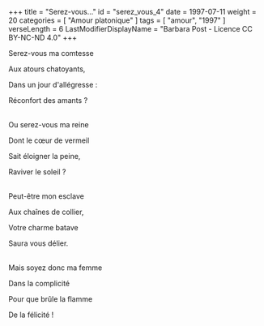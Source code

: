 +++
title = "Serez-vous..."
id = "serez_vous_4"
date = 1997-07-11
weight = 20
categories = [ "Amour platonique" ]
tags = [ "amour", "1997" ]
verseLength = 6
LastModifierDisplayName = "Barbara Post - Licence CC BY-NC-ND 4.0"
+++

Serez-vous ma comtesse

Aux atours chatoyants,

Dans un jour d'allégresse :

Réconfort des amants ?

 \
Ou serez-vous ma reine

Dont le cœur de vermeil

Sait éloigner la peine,

Raviver le soleil ?

 \
Peut-être mon esclave

Aux chaînes de collier,

Votre charme batave

Saura vous délier.

 \
Mais soyez donc ma femme

Dans la complicité

Pour que brûle la flamme

De la félicité !
